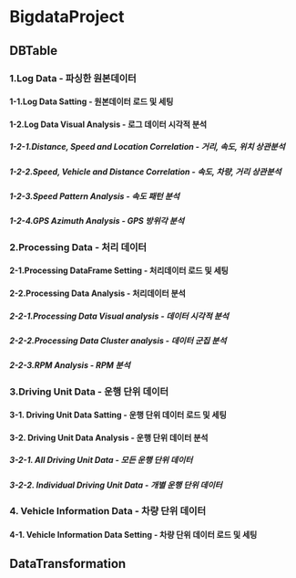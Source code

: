 # BigdataProject
## DBTable
### 1.Log Data - 파싱한 원본데이터
#### 1-1.Log Data Satting - 원본데이터 로드 및 세팅
#### 1-2.Log Data Visual Analysis - 로그 데이터 시각적 분석
##### 1-2-1.Distance, Speed and Location Correlation - 거리, 속도, 위치 상관분석
##### 1-2-2.Speed, Vehicle and Distance Correlation - 속도, 차량, 거리 상관분석
##### 1-2-3.Speed Pattern Analysis - 속도 패턴 분석
##### 1-2-4.GPS Azimuth Analysis - GPS 방위각 분석
### 2.Processing Data - 처리 데이터
#### 2-1.Processing DataFrame Setting - 처리데이터 로드 및 세팅
#### 2-2.Processing Data Analysis - 처리데이터 분석
##### 2-2-1.Processing Data Visual analysis - 데이터 시각적 분석
##### 2-2-2.Processing Data Cluster analysis - 데이터 군집 분석
##### 2-2-3.RPM Analysis - RPM 분석
### 3.Driving Unit Data - 운행 단위 데이터
#### 3-1. Driving Unit Data Satting - 운행 단위 데이터 로드 및 세팅
#### 3-2. Driving Unit Data Analysis - 운행 단위 데이터 분석
##### 3-2-1. All Driving Unit Data - 모든 운행 단위 데이터
##### 3-2-2. Individual Driving Unit Data - 개별 운행 단위 데이터
### 4. Vehicle Information Data - 차량 단위 데이터
#### 4-1. Vehicle Information Data Setting - 차량 단위 데이터 로드 및 세팅
## DataTransformation
